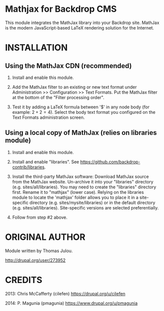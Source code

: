 Mathjax for Backdrop CMS
========================

This module integrates the MathJax library into your Backdrop site. MathJax is the
modern JavaScript-based LaTeX rendering solution for the Internet.

INSTALLATION
============

Using the MathJax CDN (recommended)
-------------------------------

1. Install and enable this module.

2. Add the MathJax filter to an existing or new text format under 
   Administration >> Configuration >> Text Formats. Put the MathJax filter at
   the bottom of the "Filter processing order".

3. Test it by adding a LaTeX formula between '$' in any node body (for example: 
   $2 + 2 = 4$). Select the body text format you configured on the Text Formats
   administration screen.


Using a local copy of MathJax (relies on libraries module)
----------------------------------------------------------

1. Install and enable this module.

2. Install and enable "libraries". See https://github.com/backdrop-contrib/libraries.

3. Install the third-party MathJax software:
     Download MathJax source from the MathJax website.
     Un-archive it into your "libraries" directory (e.g. sites/all/libraries).
     You may need to create the "libraries" directory first.
     Rename it to "mathjax" (lower case).
Relying on the libraries module to locate the 'mathjax' folder allows you to place
it in a site-specific directory (e.g. sites/mysite/libraries) or in the default directory
(e.g. sites/all/libraries). Site-specific versions are selected preferentially.

4. Follow from step #2 above.

ORIGINAL AUTHOR
===============
Module written by Thomas Julou.

http://drupal.org/user/273952

CREDITS
=============
2013: Chris McCafferty (cilefen) https://drupal.org/u/cilefen

2014: P. Magunia (pmagunia) https://www.drupal.org/u/pmagunia

